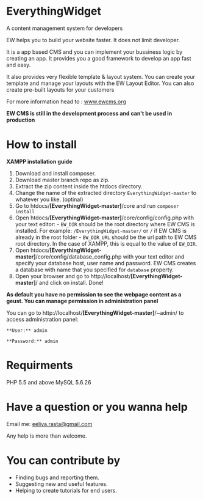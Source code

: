 # EverythingWidget
A content management system for developers

EW helps you to build your website faster. It does not limit developer.

It is a app based CMS and you can implement your bussiness logic by creating an app. It provides you a good framework to develop an app fast and easy.

It also provides very flexible template & layout system. You can create your template and manage your layouts with the EW Layout Editor.
You can also create pre-built layouts for your customers

For more information head to : www.ewcms.org

**EW CMS is still in the development process and can't be used in production**


# How to install
**XAMPP installation guide**
  1. Download and install composer.
  2. Download master branch repo as zip.
  3. Extract the zip content inside the htdocs directory.
  4. Change the name of the extracted directory `EverythingWidget-master` to whatever you like. (optinal)
  5. Go to htdocs/**[EverythingWidget-master]**/core and run `composer install`
  6. Open htdocs/**[EverythingWidget-master]**/core/config/config.php with your text editor:
    - `EW_DIR` should be the root directory where EW CMS is installed. For example: `/EverythingWidget-master/` or `/` if EW CMS is already in the root folder
    - `EW_DIR_URL` should be the url path to EW CMS root directory. In the case of XAMPP, this is equal to the value of `EW_DIR`.
  7. Open htdocs/**[EverythingWidget-master]**/core/config/database_config.php with your text editor and specify your database host, user name and password. EW CMS creates a database with name that you specified for `database` property.
  8. Open your browser and go to http://localhost/**[EverythingWidget-master]**/ and click on install. Done!
  
  **As default you have no permission to see the webpage content as a geust. You can manage permission in administration panel**
  
  You can go to http://localhost/**[EverythingWidget-master]**/~admin/ to access administration panel:

    **User:** admin
    
    **Password:** admin
  

# Requirments 
PHP 5.5 and above
MySQL 5.6.26

# Have a question or you wanna help
Email me: eeliya.rasta@gmail.com

Any help is more than welcome. 

# You can contribute by
 - Finding bugs and reporting them.
 - Suggesting new and useful features.
 - Helping to create tutorials for end users.
